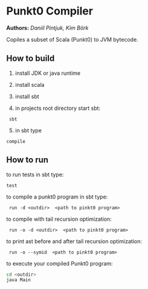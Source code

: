 # Punkt0 Compiler 


__Authors:__ *Daniil Pintjuk, Kim Börk*


Copiles a subset of Scala (Punkt0) to JVM bytecode.

## How to build
1. install JDK or java runtime

2. install scala

3. install sbt

4. in projects root directory start sbt:

`` sbt``

5. in sbt type


`` compile ``




## How to run

to run tests in sbt type:

`` test ``

to compile a punkt0 program in sbt type:

`` run -d <outdir>  <path to pinkt0 program>``

to compile with tail recursion optimization:

`` run -o -d <outdir>  <path to pinkt0 program>``

to print ast before and after tail recursion optimization:

`` run -o --symid  <path to pinkt0 program>``

to execute your compiled Punkt0 program:

```bash 
cd <outdir>
java Main 
```

